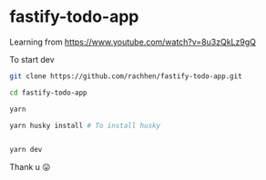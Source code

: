 # fastify-todo-app

Learning from https://www.youtube.com/watch?v=8u3zQkLz9gQ

To start dev

```sh
git clone https://github.com/rachhen/fastify-todo-app.git

cd fastify-todo-app

yarn

yarn husky install # To install husky


yarn dev

```

Thank u 😛
